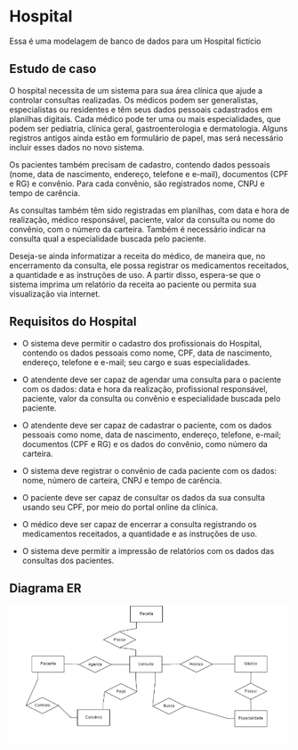 # Hospital
Essa é uma modelagem de banco de dados para um Hospital fictício

## Estudo de caso

O hospital necessita de um sistema para sua área clínica que ajude a controlar consultas realizadas. Os médicos podem ser generalistas, especialistas ou residentes e têm seus dados pessoais cadastrados em planilhas digitais. Cada médico pode ter uma ou mais especialidades, que podem ser pediatria, clínica geral, gastroenterologia e dermatologia. Alguns registros antigos ainda estão em formulário de papel, mas será necessário incluir esses dados no novo sistema.

Os pacientes também precisam de cadastro, contendo dados pessoais (nome, data de nascimento, endereço, telefone e e-mail), documentos (CPF e RG) e convênio. Para cada convênio, são registrados nome, CNPJ e tempo de carência.

As consultas também têm sido registradas em planilhas, com data e hora de realização, médico responsável, paciente, valor da consulta ou nome do convênio, com o número da carteira. Também é necessário indicar na consulta qual a especialidade buscada pelo paciente.

Deseja-se ainda informatizar a receita do médico, de maneira que, no encerramento da consulta, ele possa registrar os medicamentos receitados, a quantidade e as instruções de uso. A partir disso, espera-se que o sistema imprima um relatório da receita ao paciente ou permita sua visualização via internet.

## Requisitos do Hospital

- O sistema deve permitir o cadastro dos profissionais do Hospital, contendo os dados pessoais como nome, CPF, data de nascimento, endereço, telefone e e-mail; seu cargo e suas especialidades.

- O atendente deve ser capaz de agendar uma consulta para o paciente com os dados: data e hora da realização, 
profissional responsável, paciente, valor da consulta ou convênio e especialidade buscada pelo paciente.
- O atendente deve ser capaz de cadastrar o paciente, com os dados pessoais como nome, data de nascimento, endereço, telefone, e-mail; documentos (CPF e RG) e os dados do convênio, como número da carteira.
- O sistema deve registrar o convênio de cada paciente com os dados: nome, número de carteira, CNPJ e tempo de carência.
- O paciente deve ser capaz de consultar os dados da sua consulta usando seu CPF, por meio do portal online da clínica.
- O médico deve ser capaz de encerrar a consulta registrando os medicamentos receitados, a quantidade e as instruções de uso.
- O sistema deve permitir a impressão de relatórios com os dados das consultas dos pacientes.

## Diagrama ER
![alt text](image.png)

